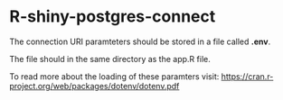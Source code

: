 # R-shiny-postgres-connect

The connection URI paramteters should be stored in a file called **.env**.

The file should in the same directory as the app.R file.

To read more about the loading of these paramters visit: https://cran.r-project.org/web/packages/dotenv/dotenv.pdf 
